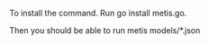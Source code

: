 To install the command. Run go install metis.go.

Then you should be able to run metis models/*.json
